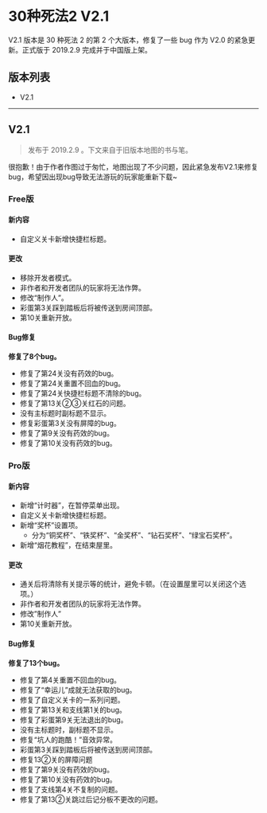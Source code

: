 # 30种死法2 V2.1

V2.1 版本是 30 种死法 2 的第 2 个大版本，修复了一些 bug 作为 V2.0 的紧急更新。正式版于 2019.2.9 完成并于中国版上架。

## 版本列表

- V2.1

---

## V2.1

> 发布于 2019.2.9 。下文来自于旧版本地图的书与笔。

很抱歉！由于作者作图过于匆忙，地图出现了不少问题，因此紧急发布V2.1来修复bug，希望因出现bug导致无法游玩的玩家能重新下载~

### Free版

#### 新内容

- 自定义关卡新增快捷栏标题。

#### 更改

- 移除开发者模式。
- 非作者和开发者团队的玩家将无法作弊。
- 修改“制作人”。
- 彩蛋第3关踩到踏板后将被传送到房间顶部。
- 第10关重新开放。

#### Bug修复

**修复了8个bug。**
- 修复了第24关没有药效的bug。
- 修复了第24关重置不回血的bug。
- 修复了第24关快捷栏标题不清除的bug。
- 修复了第13关②③关红石的问题。
- 没有主标题时副标题不显示。
- 修复彩蛋第3关没有屏障的bug。
- 修复了第9关没有药效的bug。
- 修复了第10关没有药效的bug。

### Pro版

#### 新内容

- 新增“计时器”，在暂停菜单出现。
- 自定义关卡新增快捷栏标题。
- 新增“奖杯”设置项。
  - 分为“铜奖杯”、“铁奖杯”、“金奖杯”、“钻石奖杯”、“绿宝石奖杯”。
- 新增“烟花教程”，在结束屋里。

#### 更改

- 通关后将清除有关提示等的统计，避免卡顿。（在设置屋里可以关闭这个选项。）
- 非作者和开发者团队的玩家将无法作弊。
- 修改”制作人”
- 第10关重新开放。

#### Bug修复

**修复了13个bug。**

- 修复了第4关重置不回血的bug。
- 修复了“幸运儿”成就无法获取的bug。
- 修复了自定义关卡的一系列问题。
- 修复了第13关和支线第1关的bug。
- 修复了彩蛋第9关无法退出的bug。
- 没有主标题时，副标题不显示。
- 修复“坑人的跑酷！”音效异常。
- 彩蛋第3关踩到踏板后将被传送到房间顶部。
- 修复13②关的屏障问题
- 修复了第9关没有药效的bug。
- 修复了第10关没有药效的bug。
- 修复了支线第4关不复制的问题。
- 修复了第13②关跳过后记分板不更改的问题。
